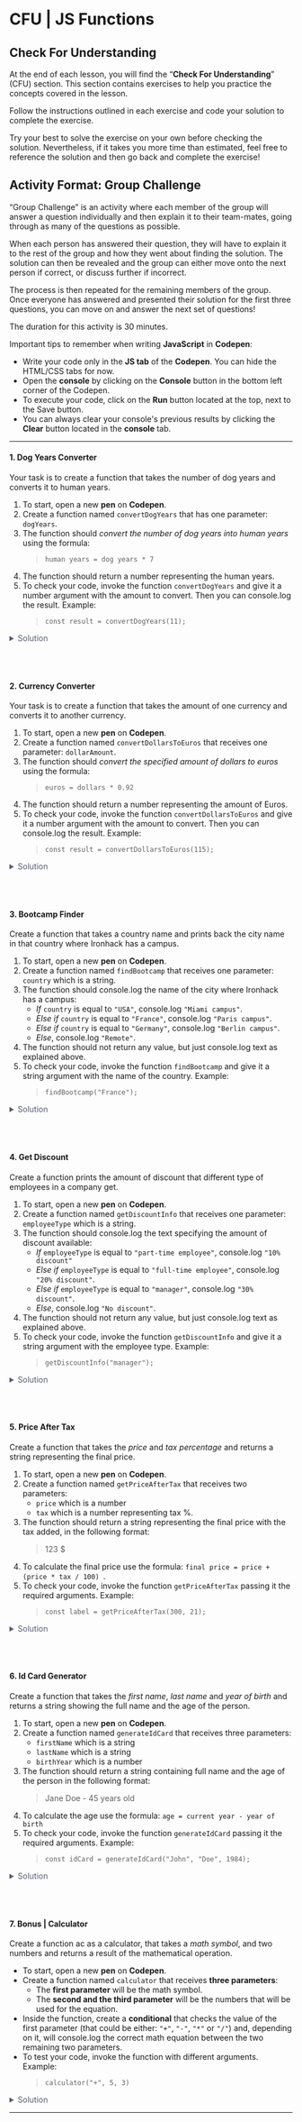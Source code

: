 
# CFU | JS Functions
<h2 class="raw">Check For Understanding</h2>
<p></p>
<p>At the end of each lesson, you will find the &ldquo;<strong>Check For Understanding</strong>&rdquo; (CFU) section. This section contains exercises to help you practice the concepts covered in the lesson.</p>
<p>Follow the instructions outlined in each exercise and code your solution to complete the exercise.</p>
<p>Try your best to solve the exercise on your own before checking the solution. Nevertheless, if it takes you more time than estimated, feel free to reference the solution and then go back and complete the exercise!</p>
<p></p>
<h2 class="raw">Activity Format: Group Challenge</h2>
<p></p>
<p>&ldquo;Group Challenge&rdquo; is an activity where each member of the group will answer a question individually and then explain it to their team-mates, going through as many of the questions as possible.</p>
<p>When each person has answered their question, they will have to explain it to the rest of the group and how they went about finding the solution. The solution can then be revealed and the group can either move onto the next person if correct, or discuss further if incorrect.</p>
<p>The process is then repeated for the remaining members of the group. Once everyone has answered and presented their solution for the first three questions, you can move on and answer the next set of questions!</p>
<p></p>
<div class="alert alert-info">
<p>The duration for this activity is 30 minutes.</p>
</div>


Important tips to remember when writing **JavaScript** in **Codepen**:

- Write your code only in the **JS tab** of the **Codepen**. You can hide the HTML/CSS tabs for now.
- Open the **console** by clicking on the **Console** button in the bottom left corner of the Codepen.
- To execute your code, click on the **Run** button located at the top, next to the Save button.
- You can always clear your console's previous results by clicking the **Clear** button located in the **console** tab.



<p></p>
<hr />
<h4 class="raw">1. Dog Years Converter</h4>
<p>Your task is to create a function that takes the number of dog years and converts it to human years.</p>
<ol>
<li class="raw">To start, open a new <strong>pen</strong> on <strong>Codepen</strong>.</li>
<li class="raw">Create a function named <code>convertDogYears</code> that has one parameter: <code>dogYears</code>.</li>
<li class="raw">The function should <em>convert the number of dog years into human years</em> using the formula:
<blockquote class="raw">
<p><code>human years = dog years * 7</code></p>
</blockquote>
</li>
<li class="raw">The function should return a number representing the human years.</li>
<li class="raw">To check your code, invoke the function <code>convertDogYears</code> and give it a number argument with the amount to convert. Then you can console.log the result. Example:
<blockquote class="raw">
<p><code>const result = convertDogYears(11);</code></p>
</blockquote>
</li>
</ol>
<p></p>
<div class="alert alert-success"><details style="font-size: 14px; cursor: pointer; outline: none; color: #575d70;"> <summary>Solution</summary> <br />
<pre><code class="javascript hljs raw">// Solution


function convertDogYears (dogYears) {
  return dogYears * 7;
}

const result = convertDogYears(11);
console.log(`11 dog years equals ${result} human years`);
</code></pre>
</details></div>
<p><br /><br /></p>
<h4 class="raw">2. Currency Converter</h4>
<p>Your task is to create a function that takes the amount of one currency and converts it to another currency.</p>
<ol>
<li class="raw">To start, open a new <strong>pen</strong> on <strong>Codepen</strong>.</li>
<li class="raw">Create a function named <code>convertDollarsToEuros</code> that receives one parameter: <code>dollarAmount</code>.</li>
<li class="raw">The function should <em>convert the specified amount of dollars to euros</em> using the formula:
<blockquote class="raw">
<p><code>euros = dollars * 0.92</code></p>
</blockquote>
</li>
<li class="raw">The function should return a number representing the amount of Euros.</li>
<li class="raw">To check your code, invoke the function <code>convertDollarsToEuros</code> and give it a number argument with the amount to convert. Then you can console.log the result. Example:
<blockquote class="raw">
<p><code>const result = convertDollarsToEuros(115);</code></p>
</blockquote>
</li>
</ol>
<p></p>
<div class="alert alert-success"><details style="font-size: 14px; cursor: pointer; outline: none; color: #575d70;"> <summary>Solution</summary> <br />
<pre><code class="javascript hljs raw">// Solution

function convertDollarsToEuros (dollarAmount) {
  return dollarAmount * 0.92
}

const result = convertDollarsToEuros(115);
console.log('result', result);
</code></pre>
</details></div>
<p><br /><br /></p>
<h4 class="raw">3. Bootcamp Finder</h4>
<p>Create a function that takes a country name and prints back the city name in that country where Ironhack has a campus.</p>
<ol>
<li class="raw">To start, open a new <strong>pen</strong> on <strong>Codepen</strong>.</li>
<li class="raw">Create a function named <code>findBootcamp</code> that receives one parameter: <code>country</code> which is a string.</li>
<li class="raw">The function should console.log the name of the city where Ironhack has a campus:
<ul>
<li class="raw"><em>If</em> <code>country</code> is equal to <code>"USA"</code>, console.log <code>"Miami campus"</code>.</li>
<li class="raw"><em>Else if</em> <code>country</code> is equal to <code>"France"</code>, console.log <code>"Paris campus"</code>.</li>
<li class="raw"><em>Else if</em> <code>country</code> is equal to <code>"Germany"</code>, console.log <code>"Berlin campus"</code>.</li>
<li class="raw"><em>Else</em>, console.log <code>"Remote"</code>.</li>
</ul>
</li>
<li class="raw">The function should not return any value, but just console.log text as explained above.</li>
<li class="raw">To check your code, invoke the function <code>findBootcamp</code> and give it a string argument with the name of the country. Example:
<blockquote class="raw">
<p><code>findBootcamp("France");</code></p>
</blockquote>
</li>
</ol>
<p></p>
<div class="alert alert-success"><details style="font-size: 14px; cursor: pointer; outline: none; color: #575d70;"> <summary>Solution</summary> <br />
<pre><code class="javascript hljs raw">// Solution


function findBootcamp (country) {
  if (country === "USA") {
    console.log("Miami campus");
  }
  else if (country === "France") {
    console.log("Paris campus");
  }
  else if (country === "Germany") {
    console.log("Berlin campus");
  }
  else {
    console.log("Remote");
  }
}


findBootcamp("France"); // ==&gt; Paris campus
</code></pre>
</details></div>
<p><br /><br /></p>
<h4 class="raw">4. Get Discount</h4>
<p>Create a function prints the amount of discount that different type of employees in a company get.</p>
<ol>
<li class="raw">To start, open a new <strong>pen</strong> on <strong>Codepen</strong>.</li>
<li class="raw">Create a function named <code>getDiscountInfo</code> that receives one parameter: <code>employeeType</code> which is a string.</li>
<li class="raw">The function should console.log the text specifying the amount of discount available:
<ul>
<li class="raw"><em>If</em> <code>employeeType</code> is equal to <code>"part-time employee"</code>, console.log <code>"10% discount"</code></li>
<li class="raw"><em>Else if</em> <code>employeeType</code> is equal to <code>"full-time employee"</code>, console.log <code>"20% discount"</code>.</li>
<li class="raw"><em>Else if</em> <code>employeeType</code> is equal to <code>"manager"</code>, console.log <code>"30% discount"</code>.</li>
<li class="raw"><em>Else</em>, console.log <code>"No discount"</code>.</li>
</ul>
</li>
<li class="raw">The function should not return any value, but just console.log text as explained above.</li>
<li class="raw">To check your code, invoke the function <code>getDiscountInfo</code> and give it a string argument with the employee type. Example:
<blockquote class="raw">
<p><code>getDiscountInfo("manager");</code></p>
</blockquote>
</li>
</ol>
<p></p>
<div class="alert alert-success"><details style="font-size: 14px; cursor: pointer; outline: none; color: #575d70;"> <summary>Solution</summary> <br />
<pre><code class="javascript hljs raw">// Solution

function getDiscountInfo (employeeType) {
  if (employeeType === "part-time employee") {
    console.log("10% discount");
  }
  else if (employeeType === "full-time employee") {
    console.log("20% discount");
  }
  else if (employeeType === "manager") {
    console.log("30% discount");
  }
  else {
    console.log("No discount");
  }
}


getDiscountInfo("full-time employee"); // ==&gt; 20% discount
</code></pre>
</details></div>
<p><br /><br /></p>
<h4 class="raw">5. Price After Tax</h4>
<p>Create a function that takes the <em>price</em> and <em>tax percentage</em> and returns a string representing the final price.</p>
<ol>
<li class="raw">To start, open a new <strong>pen</strong> on <strong>Codepen</strong>.</li>
<li class="raw">Create a function named <code>getPriceAfterTax</code> that receives two parameters:
<ul>
<li class="raw"><code>price</code> which is a number</li>
<li class="raw"><code>tax</code> which is a number representing tax %.</li>
</ul>
</li>
<li class="raw">The function should return a string representing the final price with the tax added, in the following format:
<blockquote class="raw">
<p>123 $</p>
</blockquote>
</li>
<li class="raw">To calculate the final price use the formula: <code>final price = price + (price * tax / 100) </code>.</li>
<li class="raw">To check your code, invoke the function <code>getPriceAfterTax</code> passing it the required arguments. Example:
<blockquote class="raw">
<p><code>const label = getPriceAfterTax(300, 21);</code></p>
</blockquote>
</li>
</ol>
<p></p>
<div class="alert alert-success"><details style="font-size: 14px; cursor: pointer; outline: none; color: #575d70;"> <summary>Solution</summary> <br />
<pre><code class="javascript hljs raw">// Solution

function getPriceAfterTax (price, tax) {
  const finalPrice = price + (price * tax / 100);
  
  const finalPriceString = `${finalPrice} $`;
  
  return finalPriceString;
}
</code></pre>
</details></div>
<p><br /><br /></p>
<h4 class="raw">6. Id Card Generator</h4>
<p>Create a function that takes the <em>first name</em>, <em>last name</em> and <em>year of birth</em> and returns a string showing the full name and the age of the person.</p>
<ol>
<li class="raw">To start, open a new <strong>pen</strong> on <strong>Codepen</strong>.</li>
<li class="raw">Create a function named <code>generateIdCard</code> that receives three parameters:
<ul>
<li class="raw"><code>firstName</code> which is a string</li>
<li class="raw"><code>lastName</code> which is a string</li>
<li class="raw"><code>birthYear</code> which is a number</li>
</ul>
</li>
<li class="raw">The function should return a string containing full name and the age of the person in the following format:
<blockquote class="raw">
<p>Jane Doe - 45 years old</p>
</blockquote>
</li>
<li class="raw">To calculate the age use the formula: <code>age = current year - year of birth</code></li>
<li class="raw">To check your code, invoke the function <code>generateIdCard</code> passing it the required arguments. Example:
<blockquote class="raw">
<p><code>const idCard = generateIdCard("John", "Doe", 1984);</code></p>
</blockquote>
</li>
</ol>
<p></p>
<div class="alert alert-success"><details style="font-size: 14px; cursor: pointer; outline: none; color: #575d70;"> <summary>Solution</summary> <br />
<pre><code class="javascript hljs raw">// Solution

function generateIdCard(firstName, lastName, birthYear) {
  const age = 2022 - birthYear;
  
  const idString = `${firstName} ${lastName} - ${age} years old`;
  
  return idString;
}
</code></pre>
</details></div>
<p><br /><br /></p>
<h4 class="raw">7. Bonus | Calculator</h4>
<p>Create a function ac as a calculator, that takes a <em>math symbol</em>, and two numbers and returns a result of the mathematical operation.</p>
<ul>
<li class="raw">To start, open a new <strong>pen</strong> on <strong>Codepen</strong>.</li>
<li class="raw">Create a function named <code>calculator</code> that receives <strong>three parameters</strong>:
<ul>
<li class="raw">The <strong>first parameter</strong> will be the math symbol.</li>
<li class="raw">The <strong>second and the third parameter</strong> will be the numbers that will be used for the equation.</li>
</ul>
</li>
<li class="raw">Inside the function, create a <strong>conditional</strong> that checks the value of the first parameter (that could be either: <code>"+"</code>, <code>"-"</code>, <code>"*"</code> or <code>"/"</code>) and, depending on it, will console.log the correct math equation between the two remaining two parameters.</li>
<li class="raw">To test your code, invoke the function with different arguments. Example:
<blockquote class="raw">
<p><code>calculator("+", 5, 3)</code></p>
</blockquote>
</li>
</ul>
<p></p>
<div class="alert alert-success"><details style="font-size: 14px; cursor: pointer; outline: none; color: #575d70;"> <summary>Solution</summary> <br />
<pre><code class="javascript hljs raw">// Solution


function calculator(symbol, num1, num2) {
  // symbol will be the math symbol passed in the function invocation
  // num1 and num2 will be the second and third arguments passed
 
  if (symbol === '+') {
    console.log(num1 + num2);
  } else if (symbol === '-') {
    console.log(num1 - num2);
  } else if (symbol === '*') {
    console.log(num1 * num2);
  } else if (symbol === '/') {
    console.log(num1 / num2);
  } else {
    console.log('Symbol unknown');
  }
}
 

// Check your code:
calculator('+', 5, 3); // &lt;= 8
calculator('*', 5, 9); // &lt;= 45
</code></pre>
</details></div>
<hr />